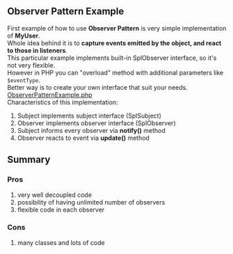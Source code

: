## Observer Pattern Example
First example of how to use **Observer Pattern** is very simple implementation of **MyUser**. <br />
Whole idea behind it is to **capture events emitted by the object, and react to those in listeners**. <br />
This particular example implements built-in SplObserver interface, so it's not very flexible. <br />
However in PHP you can "overload" method with additional parameters like `$eventType`. <br />
Better way is to create your own interface that suit your needs. <br />
[ObserverPatternExample.php](ObserverPatternExample.php)<br />
Characteristics of this implementation:
 1. Subject implements subject interface (SplSubject)
 2. Observer implements observer interface (SplObserver)
 3. Subject informs every observer via **notify()** method
 4. Observer reacts to event via **update()** method

## Summary
### Pros
 1. very well decoupled code
 2. possibility of having unlimited number of observers
 3. flexible code in each observer

### Cons
 1. many classes and lots of code
